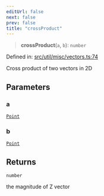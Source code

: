 ```yaml
---
editUrl: false
next: false
prev: false
title: "crossProduct"
---
```


> **crossProduct**(`a`, `b`): `number`

Defined in: [src/util/misc/vectors.ts:74](https://github.com/fabricjs/fabric.js/blob/8748628df7e9de00ba77413bfc3ad9e9fe9d4f30/src/util/misc/vectors.ts#L74)

Cross product of two vectors in 2D

## Parameters

### a

[`Point`](/api/classes/point/)

### b

[`Point`](/api/classes/point/)

## Returns

`number`

the magnitude of Z vector
